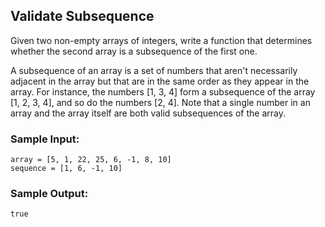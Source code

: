 ## Validate Subsequence

Given two non-empty arrays of integers, write a function that determines whether the second array is a subsequence of the first one.

A subsequence of an array is a set of numbers that aren't necessarily adjacent in the array but that are in the same order as they appear in the array. For instance, the numbers [1, 3, 4] form a subsequence of the array [1, 2, 3, 4], and so do the numbers [2, 4]. Note that a single number in an array and the array itself are both valid subsequences of the array.

### Sample Input:
	
	array = [5, 1, 22, 25, 6, -1, 8, 10]
	sequence = [1, 6, -1, 10]
	

### Sample Output:
	
	true

